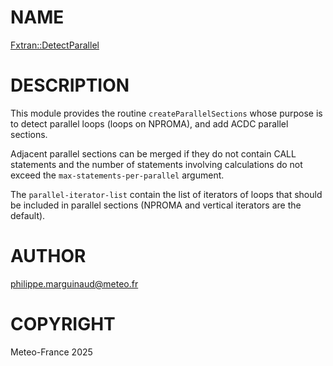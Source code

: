 # NAME

[Fxtran::DetectParallel](../lib/Fxtran/DetectParallel.pm)

# DESCRIPTION

This module provides the routine `createParallelSections` whose
purpose is to detect parallel loops (loops on NPROMA), and add
ACDC parallel sections.

Adjacent parallel sections can be merged if they do not contain
CALL statements and the number of statements involving calculations
do not exceed the `max-statements-per-parallel` argument.

The `parallel-iterator-list` contain the list of iterators
of loops that should be included in parallel sections (NPROMA and
vertical iterators are the default).

# AUTHOR

philippe.marguinaud@meteo.fr

# COPYRIGHT

Meteo-France 2025
